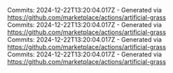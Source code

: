 Commits: 2024-12-22T13:20:04.017Z - Generated via https://github.com/marketplace/actions/artificial-grass
<br>
Commits: 2024-12-22T13:20:04.017Z - Generated via https://github.com/marketplace/actions/artificial-grass
<br>
Commits: 2024-12-22T13:20:04.017Z - Generated via https://github.com/marketplace/actions/artificial-grass
<br>
Commits: 2024-12-22T13:20:04.017Z - Generated via https://github.com/marketplace/actions/artificial-grass
<br>
